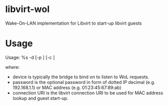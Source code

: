 # libvirt-wol
Wake-On-LAN implementation for Libvirt to start-up libvirt guests
# Usage
Usage: %s -d <device> [-p <password>] [-c <connection-uri>]

where:
- device is typically the bridge to bind on to listen to WoL requests.
- password is the optional password in form of dotted IP decimal (e.g. 192.168.1.1) or MAC address (e.g. 01:23:45:67:89:ab)
- connection URI is the libvirt connection URI to be used for MAC address lookup and guest start-up.

